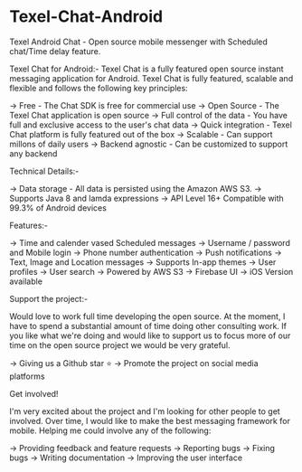 # Texel-Chat-Android
Texel Android Chat - Open source mobile messenger with Scheduled chat/Time delay feature.

Texel Chat for Android:-
Texel Chat is a fully featured open source instant messaging application for Android. Texel Chat is fully featured, scalable and flexible and follows the following key principles:

-> Free - The Chat SDK is free for commercial use
-> Open Source - The Texel Chat application is open source
-> Full control of the data - You have full and exclusive access to the user's chat data
-> Quick integration - Texel Chat platform is fully featured out of the box
-> Scalable - Can support millons of daily users 
-> Backend agnostic - Can be customized to support any backend

Technical Details:-

-> Data storage - All data is persisted using the Amazon AWS S3.
-> Supports Java 8 and lamda expressions
-> API Level 16+ Compatible with 99.3% of Android devices

Features:-

-> Time and calender vased Scheduled messages
-> Username / password and Mobile login
-> Phone number authentication
-> Push notifications
-> Text, Image and Location messages
-> Supports In-app themes
-> User profiles
-> User search
-> Powered by AWS S3
-> Firebase UI
-> iOS Version available

Support the project:-

Would love to work full time developing the open source. At the moment, I have to spend a substantial amount of time doing other consulting work. If you like what we're doing and would like to support us to focus more of our time on the open source project we would be very grateful.

-> Giving us a Github star ⭐
-> Promote the project on social media platforms

Get involved!

I'm very excited about the project and I'm looking for other people to get involved. Over time, I would like to make the best messaging framework for mobile. Helping me could involve any of the following:

-> Providing feedback and feature requests
-> Reporting bugs
-> Fixing bugs
-> Writing documentation
-> Improving the user interface
